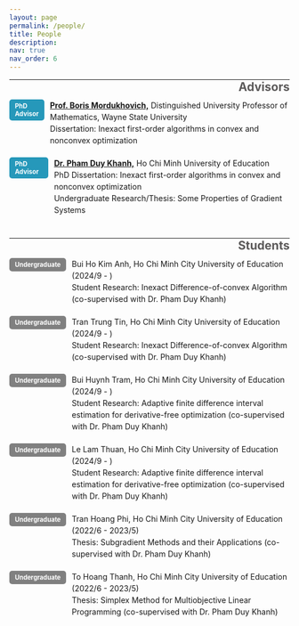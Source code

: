 ```yaml
---
layout: page
permalink: /people/
title: People
description: 
nav: true
nav_order: 6
---
```

<head>
    <meta charset="UTF-8">
    <meta name="viewport" content="width=device-width, initial-scale=1.0">
    <title>Toggle Talks Section</title>
    <style>
        .container {
            display: flex; /* Flexbox for alignment */
            align-items: flex-start; /* Center items vertically */
        }
        .badge {
        display: block; /* Ensures the heading takes up the full width */
        padding: 10px 20px;
        background-color: #1034a6; /* Solid background color */
        color: black; /* Text color */
        font-weight: bold;
        font-size: 1.5em; /* Adjust font size for heading */
        text-align: right; /* Aligns the text to the right */
        transition: all 0.3s ease; /* Smooth transition */
}
        .badge:hover {
            transform: translateY(-3px); /* Lift effect on hover */
            box-shadow: 0 8px 20px rgba(0, 0, 0, 0.4); /* Shadow on hover */
        }
        .newbage {
        background-color: #2698ba; /* blue gray background for the badge */
        border-radius: 5px; /* Rounded corners */
        padding: 5px 10px; /* Padding inside the badge */
        font-size: 0.8em; /* Slightly smaller font */
        margin-right: 10px; /* Space between badge and name */
        color: white; /* Set the font color to white */
        font-weight: bold;
        }
        .newbagest {
        background-color: grey; /* Light gray background for the badge */
        border-radius: 5px; /* Rounded corners */
        padding: 5px 10px; /* Padding inside the badge */
        font-size: 0.8em; /* Slightly smaller font */
        margin-right: 10px; /* Space between badge and name */
        color: white; /* Set the font color to white */
        font-weight: bold;
        }
        #talks-content {
            display: block; /* Initially show the content */
            margin-top: 10px; /* Space above the content */
        }
        #student-content {
            display: block; /* Initially show the content */
            margin-top: 10px; /* Space above the content */
        }
        .content {
            line-height: 1.5; /* Space between lines */
        }
    </style>
    <script>
        function toggleTalks() {
            var content = document.getElementById('talks-content');
            content.style.display = (content.style.display === 'block') ? 'none' : 'block';
        }
        function togglestudent() {
            var content = document.getElementById('student-content');
            content.style.display = (content.style.display === 'block') ? 'none' : 'block';
        }
    </script>
</head>
<body>

<div style="text-align: right; color: #e5e5e5;">
    <hr style="margin: 0; margin-top: 0px;"> <!-- Set margins to 0 and add a small top margin -->
    <h2 style="display: inline; margin: 0; color: #5c5a5a;">Advisors</h2> <!-- Remove margin -->
</div>



<!-- Content to be toggled -->
<div id="talks-content">
    <div class="container">
        <div class="newbage">PhD Advisor</div>
        <div class="content">
            <a href="https://borismordukhovich.com/" style="font-weight: bold;">Prof. Boris Mordukhovich,</a> Distinguished University Professor of Mathematics, Wayne State University<br>
             Dissertation: Inexact first-order algorithms in convex and nonconvex optimization
        </div>
    </div>
    <div style="margin-top: 20px;"></div> 
    <div class="container">
        <div class="newbage">PhD Advisor</div>
        <div class="content">
            <a href="https://sites.google.com/site/khanhpd182/" style="font-weight: bold;">Dr. Pham Duy Khanh,</a> Ho Chi Minh University of Education<br>
            PhD Dissertation: Inexact first-order algorithms in convex and nonconvex optimization<br>
            Undergraduate Research/Thesis: Some Properties of Gradient Systems
        </div>
    </div>
    <div style="margin-top: 20px;"></div> 
</div>

<div style="margin-top: 40px;"></div> 

<div style="text-align: right;">
    <hr style="margin: 0; margin-top: 0px;">
    <h2 style="display: inline; color: #5c5a5a; text-align: right;">Students</h2> 
</div>


<!-- Content to be toggled -->
<div id="student-content">
    <div class="container">
        <div class="newbagest">Undergraduate</div>
        <div class="content">
            Bui Ho Kim Anh, Ho Chi Minh City University of Education (2024/9 - )<br>
            Student Research: Inexact Difference-of-convex Algorithm (co-supervised with Dr. Pham Duy Khanh)
        </div>
    </div>
    <div style="margin-top: 20px;"></div>
    <div class="container">
        <div class="newbagest">Undergraduate</div>
        <div class="content">
            Tran Trung Tin, Ho Chi Minh City University of Education  (2024/9 - )<br>
            Student Research: Inexact Difference-of-convex Algorithm (co-supervised with Dr. Pham Duy Khanh)
        </div>
    </div> 
    <div style="margin-top: 20px;"></div>
    <div class="container">
        <div class="newbagest">Undergraduate</div>
        <div class="content">
            Bui Huynh Tram, Ho Chi Minh City University of Education  (2024/9 - )<br>
            Student Research: Adaptive finite difference interval estimation for derivative-free optimization (co-supervised with Dr. Pham Duy Khanh)
        </div>
    </div> 
    <div style="margin-top: 20px;"></div>
    <div class="container">
        <div class="newbagest">Undergraduate</div>
        <div class="content">
           Le Lam Thuan, Ho Chi Minh City University of Education  (2024/9 - )<br>
            Student Research: Adaptive finite difference interval estimation for derivative-free optimization (co-supervised with Dr. Pham Duy Khanh)
        </div>
    </div> 
    <div style="margin-top: 20px;"></div>
    <div class="container">
        <div class="newbagest">Undergraduate</div>
        <div class="content">
            Tran Hoang Phi, Ho Chi Minh City University of Education  (2022/6 - 2023/5)<br>
            Thesis: Subgradient Methods and their Applications (co-supervised with Dr. Pham Duy Khanh)
        </div>
    </div> 
    <div style="margin-top: 20px;"></div>
    <div class="container">
        <div class="newbagest">Undergraduate</div>
        <div class="content">
            To Hoang Thanh, Ho Chi Minh City University of Education  (2022/6 - 2023/5)<br>
            Thesis: Simplex Method for Multiobjective Linear Programming (co-supervised with Dr. Pham Duy Khanh)
        </div>
    </div> 
    <div style="margin-top: 20px;"></div>
</div>













